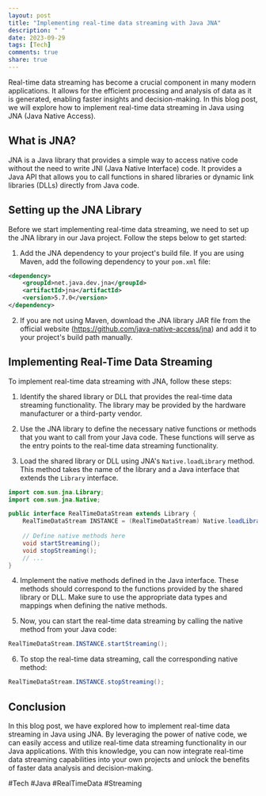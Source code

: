 ```yaml
---
layout: post
title: "Implementing real-time data streaming with Java JNA"
description: " "
date: 2023-09-29
tags: [Tech]
comments: true
share: true
---
```


Real-time data streaming has become a crucial component in many modern applications. It allows for the efficient processing and analysis of data as it is generated, enabling faster insights and decision-making. In this blog post, we will explore how to implement real-time data streaming in Java using JNA (Java Native Access).

## What is JNA?

JNA is a Java library that provides a simple way to access native code without the need to write JNI (Java Native Interface) code. It provides a Java API that allows you to call functions in shared libraries or dynamic link libraries (DLLs) directly from Java code.

## Setting up the JNA Library

Before we start implementing real-time data streaming, we need to set up the JNA library in our Java project. Follow the steps below to get started:

1. Add the JNA dependency to your project's build file. If you are using Maven, add the following dependency to your `pom.xml` file:

```xml
<dependency>
    <groupId>net.java.dev.jna</groupId>
    <artifactId>jna</artifactId>
    <version>5.7.0</version>
</dependency>
```

2. If you are not using Maven, download the JNA library JAR file from the official website (https://github.com/java-native-access/jna) and add it to your project's build path manually.

## Implementing Real-Time Data Streaming

To implement real-time data streaming with JNA, follow these steps:

1. Identify the shared library or DLL that provides the real-time data streaming functionality. The library may be provided by the hardware manufacturer or a third-party vendor.

2. Use the JNA library to define the necessary native functions or methods that you want to call from your Java code. These functions will serve as the entry points to the real-time data streaming functionality.

3. Load the shared library or DLL using JNA's `Native.loadLibrary` method. This method takes the name of the library and a Java interface that extends the `Library` interface.

```Java
import com.sun.jna.Library;
import com.sun.jna.Native;

public interface RealTimeDataStream extends Library {
    RealTimeDataStream INSTANCE = (RealTimeDataStream) Native.loadLibrary("my_library", RealTimeDataStream.class);
    
    // Define native methods here
    void startStreaming();
    void stopStreaming();
    // ...
}
```

4. Implement the native methods defined in the Java interface. These methods should correspond to the functions provided by the shared library or DLL. Make sure to use the appropriate data types and mappings when defining the native methods.

5. Now, you can start the real-time data streaming by calling the native method from your Java code:

```Java
RealTimeDataStream.INSTANCE.startStreaming();
```

6. To stop the real-time data streaming, call the corresponding native method:

```Java
RealTimeDataStream.INSTANCE.stopStreaming();
```

## Conclusion

In this blog post, we have explored how to implement real-time data streaming in Java using JNA. By leveraging the power of native code, we can easily access and utilize real-time data streaming functionality in our Java applications. With this knowledge, you can now integrate real-time data streaming capabilities into your own projects and unlock the benefits of faster data analysis and decision-making.

#Tech #Java #RealTimeData #Streaming